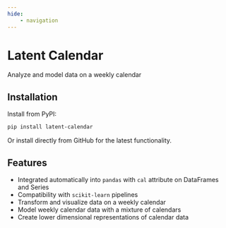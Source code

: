 ```yaml
---
hide: 
    - navigation
---
```

# Latent Calendar

Analyze and model data on a weekly calendar

## Installation

Install from PyPI: 

```bash
pip install latent-calendar
```

Or install directly from GitHub for the latest functionality. 

## Features 

- Integrated automatically into `pandas` with `cal` attribute on DataFrames and Series 
- Compatibility with `scikit-learn` pipelines
- Transform and visualize data on a weekly calendar
- Model weekly calendar data with a mixture of calendars
- Create lower dimensional representations of calendar data
